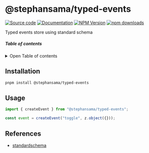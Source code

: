 # @stephansama/typed-events

[![Source code](https://img.shields.io/badge/Source-666666?style=flat&logo=github&label=Github&labelColor=211F1F)](https://github.com/stephansama/packages/tree/main/core/typed-events)
[![Documentation](https://img.shields.io/badge/Documentation-211F1F?style=flat&logo=Wikibooks&labelColor=211F1F)](https://packages.stephansama.info/api/@stephansama/typed-events)
[![NPM Version](https://img.shields.io/npm/v/%40stephansama%2Ftyped-events?logo=npm&logoColor=red&color=211F1F&labelColor=211F1F)](https://www.npmjs.com/package/@stephansama/typed-events)
[![npm downloads](https://img.shields.io/npm/dw/@stephansama/typed-events?labelColor=211F1F)](https://www.npmjs.com/package/@stephansama/typed-events)

Typed events store using standard schema

##### Table of contents

<details><summary>Open Table of contents</summary>

- [Installation](#installation)
- [Usage](#usage)
- [References](#references)

</details>

## Installation

```sh
pnpm install @stephansama/typed-events
```

## Usage

```js
import { createEvent } from "@stephansama/typed-events";

const event = createEvent("toggle", z.object({}));
```

## References

- [standardschema](https://standardschema.dev/)
